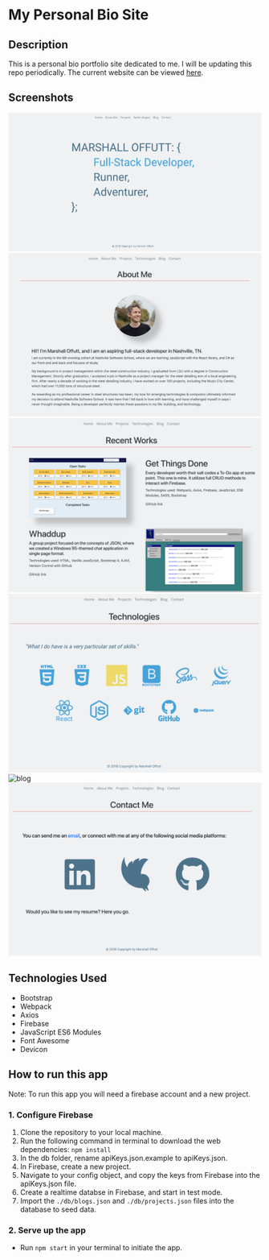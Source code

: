 # My Personal Bio Site

## Description
This is a personal bio portfolio site dedicated to me. I will be updating this repo periodically.
The current website can be viewed [here](https://personal-bio-site-1517a.firebaseapp.com/).

## Screenshots
![homeview](./src/images/screenshot1.png)
![about](./src/images/screenshot2.png)
![projects](./src/images/screenshot3.png)
![tech](./src/images/screenshot4.png)
![blog](./sr/images/screenshot5.png)
![contact](./src/images/screenshot6.png)

## Technologies Used
* Bootstrap
* Webpack
* Axios
* Firebase
* JavaScript ES6 Modules
* Font Awesome
* Devicon

## How to run this app
Note: To run this app you will need a firebase account and a new project.

### 1. Configure Firebase
1. Clone the repository to your local machine.
2. Run the following command in terminal to download the web dependencies: `npm install`
3. In the db folder, rename apiKeys.json.example to apiKeys.json.
4. In Firebase, create a new project.
5. Navigate to your config object, and copy the keys from Firebase into the apiKeys.json file.
6. Create a realtime databse in Firebase, and start in test mode.
7. Import the `./db/blogs.json` and `./db/projects.json` files into the database to seed data.

### 2. Serve up the app
* Run `npm start` in your terminal to initiate the app.
